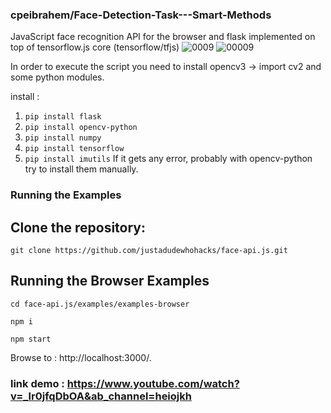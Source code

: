 ### cpeibrahem/Face-Detection-Task---Smart-Methods

JavaScript face recognition API for the browser and flask implemented on top of tensorflow.js core (tensorflow/tfjs)
![0009](https://user-images.githubusercontent.com/46464413/127997398-c220a42d-eeae-4304-8a6a-786f9d04ea2b.PNG) ![00009](https://user-images.githubusercontent.com/46464413/127997416-fdda80b8-3463-48ce-b1b3-4e9059e307e4.PNG)

In order to execute the script you need to install opencv3 -> import cv2 and some python modules.

install :
1. ` pip install flask `
2. `pip install opencv-python`
3. `pip install numpy`
4. `pip install tensorflow`
5. `pip install imutils`
If it gets any error, probably with opencv-python try to install them manually.

### Running the Examples
## Clone the repository:

`git clone https://github.com/justadudewhohacks/face-api.js.git`

## Running the Browser Examples
`cd face-api.js/examples/examples-browser`

`npm i`

`npm start`

Browse to : http://localhost:3000/.

### link demo : https://www.youtube.com/watch?v=_lr0jfqDbOA&ab_channel=heiojkh
